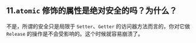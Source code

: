## 11.`atomic` 修饰的属性是绝对安全的吗？为什么？



不是，所谓的安全只是局限于 `Setter`、`Getter` 的访问器方法而言的，你对它做 `Release` 的操作是不会受影响的。这个时候就容易崩溃了。

